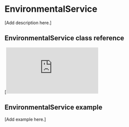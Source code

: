 # EnvironmentalService

[Add description here.]

## EnvironmentalService class reference

[![View code](https://os.mbed.com/docs/mbed-os/v6.11/mbed-os-api-doxy/class_environmental_service.html)

## EnvironmentalService example

[Add example here.]
